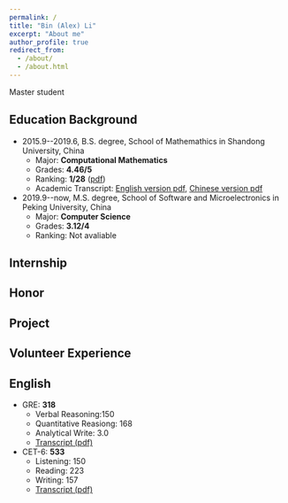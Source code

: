 ```yaml
---
permalink: /
title: "Bin (Alex) Li"
excerpt: "About me"
author_profile: true
redirect_from: 
  - /about/
  - /about.html
---
```


Master student 


## Education Background
+ 2015.9--2019.6, B.S. degree, School of Mathemathics in Shandong University, China
  - Major: **Computational Mathematics**
  - Grades: **4.46/5**  
  - Ranking: **1/28** ([pdf](https://alexli8.github.io/files/ranking.pdf))
  - Academic Transcript: [English version pdf](https://alexli8.github.io/files/English%20Transcript.pdf), [Chinese version pdf](https://alexli8.github.io/files/Chinese%20Transcript.pdf)
+ 2019.9--now,  M.S. degree,  School of Software and Microelectronics in Peking University,  China
  - Major: **Computer Science**
  - Grades: **3.12/4**  
  - Ranking: Not avaliable

## Internship


## Honor


## Project


## Volunteer Experience


## English 
+ GRE: **318**
  - Verbal Reasoning:150
  - Quantitative Reasiong: 168 
  - Analytical Write: 3.0
  - [Transcript (pdf)](https://alexli8.github.io/files/GRE.pdf)
+ CET-6: **533**
  - Listening: 150
  - Reading: 223
  - Writing: 157
  - [Transcript (pdf)](https://alexli8.github.io/files/CET6.pdf)

